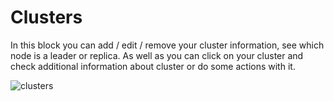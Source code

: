 # Clusters

In this block you can add / edit / remove your cluster information, see which node is a leader or replica.
As well as you can click on your cluster and check additional information about cluster or do some actions with it.

![clusters](https://github.com/veegres/ivory/blob/master/doc/images/clusters.png)
